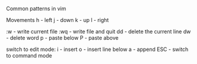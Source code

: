 Common patterns in vim

Movements
h - left
j - down
k - up
l - right

:w - write current file
:wq - write file and quit
dd - delete the current line
dw - delete word
p - paste below
P - paste above

switch to edit mode:
i - insert
o - insert line below
a - append
ESC - switch to command mode
